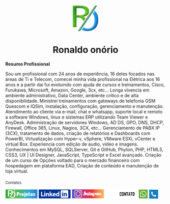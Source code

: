 <p align="center">
  <a href="https://roondoss.github.io/projetos/home/">
    <img src="../assets/logo.png" alt="Ronaldo Onorio" width="80" height="80">
  </a>
  <h1 align="center">Ronaldo onório</h1>
</p>

<strong>Resumo Profissional</strong>
<p>Sou um profissional com 24 anos de experiência, 16 deles focados nas áreas de Ti e Telecom, comecei minha vida profissional na Elétrica aos 16 anos e a partir daí fui evoluindo com ajuda de cursos e treinamentos, Cisco, Furukawa, Microsoft, Amazon, Google, 3cx, etc... Longa vivencia em ambiente administrativo, Data Center, ambiente crítico e de alta disponibilidade. Ministrei treinamentos com gateways de telefonia GSM Quescom e IQSim, instalação, configuração, gerenciamento e manutenção. Atendimento ao cliente via e-mail, chat e whatsapp, suporte local e remoto a software Windows, linux e sistemas ERP utilizando Team Viewer e AnyDesk. Administração de servidores Windows, AD DS, GPO, DNS, DHCP, Firewall, Office 365, Linux, Nagios, 3CX, etc... Gerenciamento de PABX IP (3CX), tratamento de dados, criação de relatórios e Dashboards com PowerBI, Virtualização com Hyper-v, vSphere, VMware ESXi, vCenter e virtual Box. Experiencia com edição de audio, video e imagens. Conhecimentos em MySQL, SQLServer, Git e GitHub, Phyton, PHP, HTML5, CSS3, UX | UI Designer, JavaScript, TypeScript e Excel avançado. Criação de um curso de Opções voltado para o mercado financeiro com hospedagem em plataforma EAD, Criação de conteúdo e manutenção de loja virtual.</p>

<sub> Contatos.
</sub>

<div>
<a href="https://roondoss.github.io/projetos/home/" target="_blank"><img src="https://github.com/roondoss/projetos/blob/main/assets/imgReadme/projetos.png?raw=true" target="_blank"></a>
  <a href="https://www.linkedin.com/in/ronaldoonorio" target="_blank"><img src="https://github.com/roondoss/projetos/blob/main/assets/imgReadme/linkedin.png?raw=true" target="_blank"></a> 
  <a href="https://www.instagram.com/ronaldo_onorio/" target="_blank"><img src="https://github.com/roondoss/projetos/blob/main/assets/imgReadme/instagram.png?raw=true" target="_blank"></a>
  <a href="#" target="_blank"><img src="https://github.com/roondoss/projetos/blob/main/assets/imgReadme/meLiga.png?raw=true" target="_blank"></a>
  <a href="https://wa.me/5567998763544?text=GitHub%20--%20Olá%20como esta%20tudo%20bem?" target="_blank"><img src="https://github.com/roondoss/projetos/blob/main/assets/imgReadme/zap.png?raw=true" target="_blank"></a>
  <a href="https://roondoss.my3cx.com.br:5001/LiveChat938942" target="_blank"><img src="https://github.com/roondoss/projetos/blob/main/assets/imgReadme/3cx.png?raw=true" target="_blank"></a>
</div>